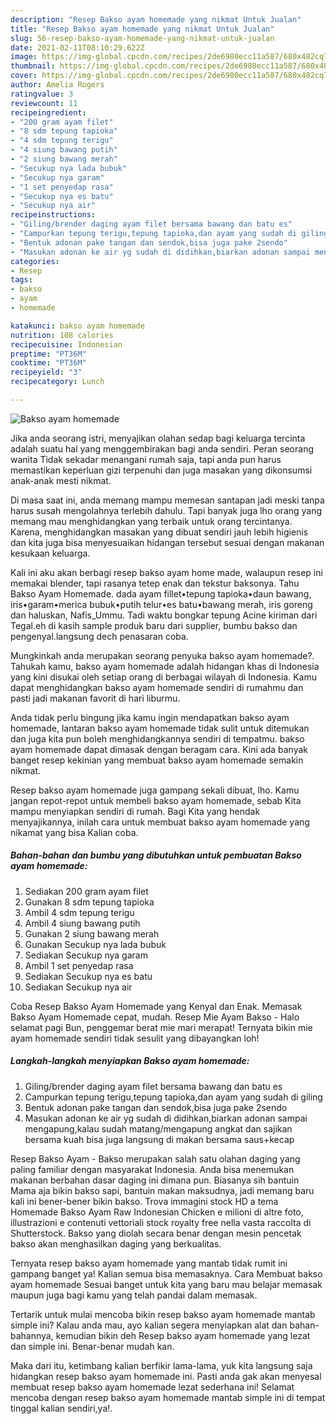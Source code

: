 ```yaml
---
description: "Resep Bakso ayam homemade yang nikmat Untuk Jualan"
title: "Resep Bakso ayam homemade yang nikmat Untuk Jualan"
slug: 56-resep-bakso-ayam-homemade-yang-nikmat-untuk-jualan
date: 2021-02-11T08:10:29.622Z
image: https://img-global.cpcdn.com/recipes/2de6980ecc11a587/680x482cq70/bakso-ayam-homemade-foto-resep-utama.jpg
thumbnail: https://img-global.cpcdn.com/recipes/2de6980ecc11a587/680x482cq70/bakso-ayam-homemade-foto-resep-utama.jpg
cover: https://img-global.cpcdn.com/recipes/2de6980ecc11a587/680x482cq70/bakso-ayam-homemade-foto-resep-utama.jpg
author: Amelia Rogers
ratingvalue: 3
reviewcount: 11
recipeingredient:
- "200 gram ayam filet"
- "8 sdm tepung tapioka"
- "4 sdm tepung terigu"
- "4 siung bawang putih"
- "2 siung bawang merah"
- "Secukup nya lada bubuk"
- "Secukup nya garam"
- "1 set penyedap rasa"
- "Secukup nya es batu"
- "Secukup nya air"
recipeinstructions:
- "Giling/brender daging ayam filet bersama bawang dan batu es"
- "Campurkan tepung terigu,tepung tapioka,dan ayam yang sudah di giling"
- "Bentuk adonan pake tangan dan sendok,bisa juga pake 2sendo"
- "Masukan adonan ke air yg sudah di didihkan,biarkan adonan sampai mengapung,kalau sudah matang/mengapung angkat dan sajikan bersama kuah bisa juga langsung di makan bersama saus+kecap"
categories:
- Resep
tags:
- bakso
- ayam
- homemade

katakunci: bakso ayam homemade 
nutrition: 108 calories
recipecuisine: Indonesian
preptime: "PT36M"
cooktime: "PT36M"
recipeyield: "3"
recipecategory: Lunch

---
```



![Bakso ayam homemade](https://img-global.cpcdn.com/recipes/2de6980ecc11a587/680x482cq70/bakso-ayam-homemade-foto-resep-utama.jpg)

Jika anda seorang istri, menyajikan olahan sedap bagi keluarga tercinta adalah suatu hal yang menggembirakan bagi anda sendiri. Peran seorang  wanita Tidak sekadar menangani rumah saja, tapi anda pun harus memastikan keperluan gizi terpenuhi dan juga masakan yang dikonsumsi anak-anak mesti nikmat.

Di masa  saat ini, anda memang mampu memesan santapan jadi meski tanpa harus susah mengolahnya terlebih dahulu. Tapi banyak juga lho orang yang memang mau menghidangkan yang terbaik untuk orang tercintanya. Karena, menghidangkan masakan yang dibuat sendiri jauh lebih higienis dan kita juga bisa menyesuaikan hidangan tersebut sesuai dengan makanan kesukaan keluarga. 

Kali ini aku akan berbagi resep bakso ayam home made, walaupun resep ini memakai blender, tapi rasanya tetep enak dan tekstur baksonya. Tahu Bakso Ayam Homemade. dada ayam fillet•tepung tapioka•daun bawang, iris•garam•merica bubuk•putih telur•es batu•bawang merah, iris goreng dan haluskan, Nafis_Ummu. Tadi waktu bongkar tepung Acine kiriman dari Tegal.eh di kasih sample produk baru dari supplier, bumbu bakso dan pengenyal.langsung dech penasaran coba.

Mungkinkah anda merupakan seorang penyuka bakso ayam homemade?. Tahukah kamu, bakso ayam homemade adalah hidangan khas di Indonesia yang kini disukai oleh setiap orang di berbagai wilayah di Indonesia. Kamu dapat menghidangkan bakso ayam homemade sendiri di rumahmu dan pasti jadi makanan favorit di hari liburmu.

Anda tidak perlu bingung jika kamu ingin mendapatkan bakso ayam homemade, lantaran bakso ayam homemade tidak sulit untuk ditemukan dan juga kita pun boleh menghidangkannya sendiri di tempatmu. bakso ayam homemade dapat dimasak dengan beragam cara. Kini ada banyak banget resep kekinian yang membuat bakso ayam homemade semakin nikmat.

Resep bakso ayam homemade juga gampang sekali dibuat, lho. Kamu jangan repot-repot untuk membeli bakso ayam homemade, sebab Kita mampu menyiapkan sendiri di rumah. Bagi Kita yang hendak menyajikannya, inilah cara untuk membuat bakso ayam homemade yang nikamat yang bisa Kalian coba.

<!--inarticleads1-->

##### Bahan-bahan dan bumbu yang dibutuhkan untuk pembuatan Bakso ayam homemade:

1. Sediakan 200 gram ayam filet
1. Gunakan 8 sdm tepung tapioka
1. Ambil 4 sdm tepung terigu
1. Ambil 4 siung bawang putih
1. Gunakan 2 siung bawang merah
1. Gunakan Secukup nya lada bubuk
1. Sediakan Secukup nya garam
1. Ambil 1 set penyedap rasa
1. Sediakan Secukup nya es batu
1. Sediakan Secukup nya air


Coba Resep Bakso Ayam Homemade yang Kenyal dan Enak. Memasak Bakso Ayam Homemade cepat, mudah. Resep Mie Ayam Bakso - Halo selamat pagi Bun, penggemar berat mie mari merapat! Ternyata bikin mie ayam homemade sendiri tidak sesulit yang dibayangkan loh! 

<!--inarticleads2-->

##### Langkah-langkah menyiapkan Bakso ayam homemade:

1. Giling/brender daging ayam filet bersama bawang dan batu es
1. Campurkan tepung terigu,tepung tapioka,dan ayam yang sudah di giling
1. Bentuk adonan pake tangan dan sendok,bisa juga pake 2sendo
1. Masukan adonan ke air yg sudah di didihkan,biarkan adonan sampai mengapung,kalau sudah matang/mengapung angkat dan sajikan bersama kuah bisa juga langsung di makan bersama saus+kecap


Resep Bakso Ayam - Bakso merupakan salah satu olahan daging yang paling familiar dengan masyarakat Indonesia. Anda bisa menemukan makanan berbahan dasar daging ini dimana pun. Biasanya sih bantuin Mama aja bikin bakso sapi, bantuin makan maksudnya, jadi memang baru kali ini bener-bener bikin bakso. Trova immagini stock HD a tema Homemade Bakso Ayam Raw Indonesian Chicken e milioni di altre foto, illustrazioni e contenuti vettoriali stock royalty free nella vasta raccolta di Shutterstock. Bakso yang diolah secara benar dengan mesin pencetak bakso akan menghasilkan daging yang berkualitas. 

Ternyata resep bakso ayam homemade yang mantab tidak rumit ini gampang banget ya! Kalian semua bisa memasaknya. Cara Membuat bakso ayam homemade Sesuai banget untuk kita yang baru mau belajar memasak maupun juga bagi kamu yang telah pandai dalam memasak.

Tertarik untuk mulai mencoba bikin resep bakso ayam homemade mantab simple ini? Kalau anda mau, ayo kalian segera menyiapkan alat dan bahan-bahannya, kemudian bikin deh Resep bakso ayam homemade yang lezat dan simple ini. Benar-benar mudah kan. 

Maka dari itu, ketimbang kalian berfikir lama-lama, yuk kita langsung saja hidangkan resep bakso ayam homemade ini. Pasti anda gak akan menyesal membuat resep bakso ayam homemade lezat sederhana ini! Selamat mencoba dengan resep bakso ayam homemade mantab simple ini di tempat tinggal kalian sendiri,ya!.

